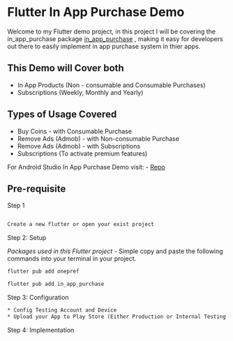 # Flutter In App Purchase Demo

Welcome to my Flutter demo project, in this project I will be covering the in_app_purchase package [in_app_purchase](https://pub.dev/packages/in_app_purchase/) , making it easy for developers out there to easily implement in app purchase system in thier apps. 

## This Demo will Cover both 
* In App Products (Non - consumable and Consumable Purchases) 
* Subscriptions (Weekly, Monthly and Yearly)

## Types of Usage Covered
* Buy Coins - with Consumable Purchase
* Remove Ads (Admob) - with Non-consumable Purchase
* Remove Ads (Admob) - with Subscriptions
* Subscriptions (To activate premium features)

For Android Studio In App Purchase Demo visit: - [Repo ](https://github.com/wdtheprovider/in-app-purchases-subscription)

## Pre-requisite 



Step 1

```txt

Create a new flutter or open your exist project

```

Step 2: Setup

*Packages used in this Flutter project* - Simple copy and paste the following commands into your terminal in your project.

```dart
flutter pub add onepref

flutter pub add in_app_purchase

```

Step 3: Configuration 

``` txt
* Config Testing Account and Device
* Upload your App to Play Store (Either Production or Internal Testing and join the testing program)
```

Step 4: Implementation

```txt

```



